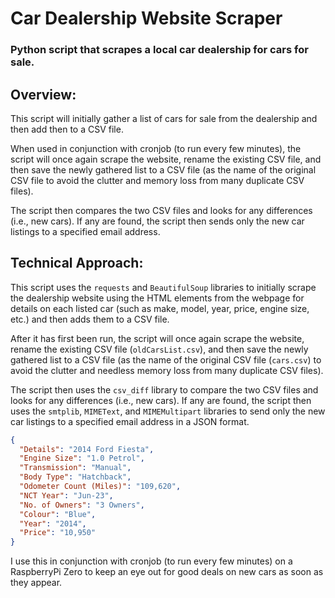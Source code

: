 # Car Dealership Website Scraper
### Python script that scrapes a local car dealership for cars for sale. 

## Overview: 
This script will initially gather a list of cars for sale from the dealership and then add then to a CSV file. 

When used in conjunction with cronjob (to run every few minutes), the script will once again scrape the website, rename the existing CSV file, and then save the newly gathered list to a CSV file (as the name of the original CSV file to avoid the clutter and memory loss from many duplicate CSV files).

The script then compares the two CSV files and looks for any differences (i.e., new cars). If any are found, the script then sends only the new car listings to a specified email address.

## Technical Approach:
This script uses the `requests` and `BeautifulSoup` libraries to initially scrape the dealership website using the HTML elements from the webpage for details on each listed car (such as make, model, year, price, engine size, etc.) and then adds them to a CSV file. 

After it has first been run, the script will once again scrape the website, rename the existing CSV file (`oldCarsList.csv`), and then save the newly gathered list to a CSV file (as the name of the original CSV file (`cars.csv`) to avoid the clutter and needless memory loss from many duplicate CSV files).

The script then uses the `csv_diff` library to compare the two CSV files and looks for any differences (i.e., new cars). If any are found, the script then uses the `smtplib`, `MIMEText`, and `MIMEMultipart` libraries to send only the new car listings to a specified email address in a JSON format.

```json
{
  "Details": "2014 Ford Fiesta",
  "Engine Size": "1.0 Petrol",
  "Transmission": "Manual",
  "Body Type": "Hatchback",
  "Odometer Count (Miles)": "109,620",
  "NCT Year": "Jun-23",
  "No. of Owners": "3 Owners",
  "Colour": "Blue",
  "Year": "2014",
  "Price": "10,950"
}
```

I use this in conjunction with cronjob (to run every few minutes) on a RaspberryPi Zero to keep an eye out for good deals on new cars as soon as they appear.
